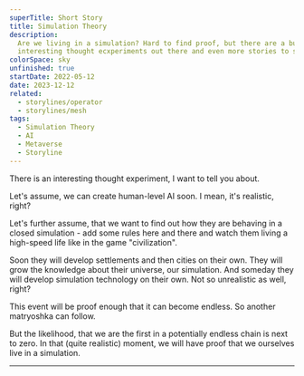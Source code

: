 ```yaml
---
superTitle: Short Story
title: Simulation Theory
description:
  Are we living in a simulation? Hard to find proof, but there are a bunch of
  interesting thought ecxperiments out there and even more stories to spin off.
colorSpace: sky
unfinished: true
startDate: 2022-05-12
date: 2023-12-12
related:
  - storylines/operator
  - storylines/mesh
tags:
  - Simulation Theory
  - AI
  - Metaverse
  - Storyline
---
```


There is an interesting thought experiment, I want to tell you about.

Let's assume, we can create human-level AI soon. I mean, it's realistic, right?

Let's further assume, that we want to find out how they are behaving in a closed
simulation - add some rules here and there and watch them living a high-speed
life like in the game "civilization".

Soon they will develop settlements and then cities on their own. They will grow
the knowledge about their universe, our simulation. And someday they will
develop simulation technology on their own. Not so unrealistic as well, right?

This event will be proof enough that it can become endless. So another
matryoshka can follow.

But the likelihood, that we are the first in a potentially endless chain is next
to zero. In that (quite realistic) moment, we will have proof that we ourselves
live in a simulation.

---
